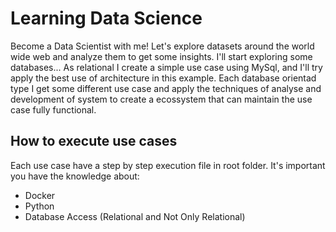 # Learning Data Science

Become a Data Scientist with me! Let's explore datasets around the world wide web and analyze them to get some insights.
I'll start exploring some databases... As relational I create a simple use case using MySql, and I'll try apply the best use of architecture in this example. Each database orientad type I get some different use case and apply the techniques of analyse and development of system to create a ecossystem that can maintain the use case fully functional.

## How to execute use cases

Each use case have a step by step execution file in root folder. It's important you have the knowledge about:

- Docker
- Python
- Database Access (Relational and Not Only Relational)
